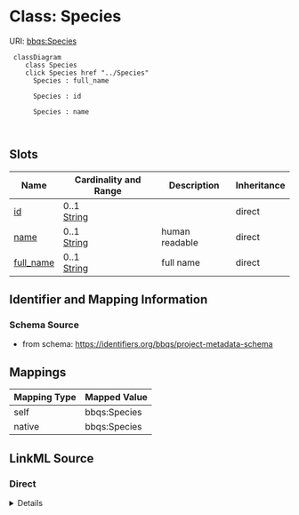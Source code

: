 

# Class: Species



URI: [bbqs:Species](https://identifiers.org/bbqs/project-metadata-schemaSpecies)






```mermaid
 classDiagram
    class Species
    click Species href "../Species"
      Species : full_name
        
      Species : id
        
      Species : name
        
      
```




<!-- no inheritance hierarchy -->


## Slots

| Name | Cardinality and Range | Description | Inheritance |
| ---  | --- | --- | --- |
| [id](id.md) | 0..1 <br/> [String](String.md) |  | direct |
| [name](name.md) | 0..1 <br/> [String](String.md) | human readable | direct |
| [full_name](full_name.md) | 0..1 <br/> [String](String.md) | full name | direct |









## Identifier and Mapping Information







### Schema Source


* from schema: https://identifiers.org/bbqs/project-metadata-schema




## Mappings

| Mapping Type | Mapped Value |
| ---  | ---  |
| self | bbqs:Species |
| native | bbqs:Species |







## LinkML Source

<!-- TODO: investigate https://stackoverflow.com/questions/37606292/how-to-create-tabbed-code-blocks-in-mkdocs-or-sphinx -->

### Direct

<details>
```yaml
name: Species
from_schema: https://identifiers.org/bbqs/project-metadata-schema
attributes:
  id:
    name: id
    from_schema: https://identifiers.org/bbqs/project-metadata-schema
    rank: 1000
    domain_of:
    - Species
    - Abstract
  name:
    name: name
    description: human readable
    from_schema: https://identifiers.org/bbqs/project-metadata-schema
    domain_of:
    - Collaborator
    - Species
  full_name:
    name: full_name
    description: full name
    from_schema: https://identifiers.org/bbqs/project-metadata-schema
    rank: 1000
    domain_of:
    - Species

```
</details>

### Induced

<details>
```yaml
name: Species
from_schema: https://identifiers.org/bbqs/project-metadata-schema
attributes:
  id:
    name: id
    from_schema: https://identifiers.org/bbqs/project-metadata-schema
    rank: 1000
    alias: id
    owner: Species
    domain_of:
    - Species
    - Abstract
    range: string
  name:
    name: name
    description: human readable
    from_schema: https://identifiers.org/bbqs/project-metadata-schema
    alias: name
    owner: Species
    domain_of:
    - Collaborator
    - Species
    range: string
  full_name:
    name: full_name
    description: full name
    from_schema: https://identifiers.org/bbqs/project-metadata-schema
    rank: 1000
    alias: full_name
    owner: Species
    domain_of:
    - Species
    range: string

```
</details>